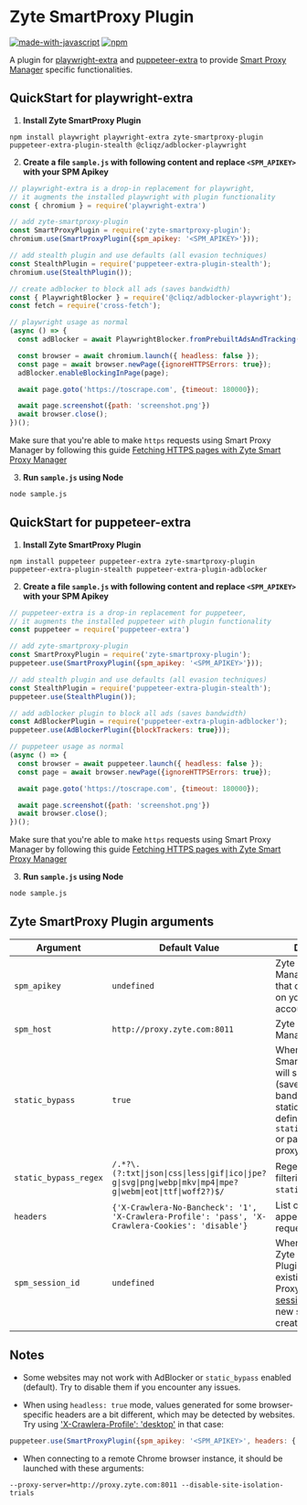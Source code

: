 # Zyte SmartProxy Plugin
[![made-with-javascript](https://img.shields.io/badge/Made%20with-JavaScript-1f425f.svg)](https://www.javascript.com)
[![npm](https://img.shields.io/npm/v/zyte-smartproxy-puppeteer)](https://www.npmjs.com/package/zyte-smartproxy-plugin)

A plugin for [playwright-extra](https://github.com/berstend/puppeteer-extra/tree/master/packages/playwright-extra) 
and [puppeteer-extra](https://github.com/berstend/puppeteer-extra/tree/master/packages/puppeteer-extra) 
to provide [Smart Proxy Manager](https://www.zyte.com/smart-proxy-manager/) specific functionalities.

## QuickStart for playwright-extra
1. **Install Zyte SmartProxy Plugin**

```
npm install playwright playwright-extra zyte-smartproxy-plugin puppeteer-extra-plugin-stealth @cliqz/adblocker-playwright
```

2. **Create a file `sample.js` with following content and replace `<SPM_APIKEY>` with your SPM Apikey**

``` javascript
// playwright-extra is a drop-in replacement for playwright,
// it augments the installed playwright with plugin functionality
const { chromium } = require('playwright-extra')

// add zyte-smartproxy-plugin
const SmartProxyPlugin = require('zyte-smartproxy-plugin');
chromium.use(SmartProxyPlugin({spm_apikey: '<SPM_APIKEY>'}));

// add stealth plugin and use defaults (all evasion techniques)
const StealthPlugin = require('puppeteer-extra-plugin-stealth');
chromium.use(StealthPlugin());

// create adblocker to block all ads (saves bandwidth)
const { PlaywrightBlocker } = require('@cliqz/adblocker-playwright');
const fetch = require('cross-fetch');

// playwright usage as normal
(async () => {
  const adBlocker = await PlaywrightBlocker.fromPrebuiltAdsAndTracking(fetch);

  const browser = await chromium.launch({ headless: false });
  const page = await browser.newPage({ignoreHTTPSErrors: true});
  adBlocker.enableBlockingInPage(page);

  await page.goto('https://toscrape.com', {timeout: 180000});

  await page.screenshot({path: 'screenshot.png'})
  await browser.close();
})();
```

Make sure that you're able to make `https` requests using Smart Proxy Manager by following this guide [Fetching HTTPS pages with Zyte Smart Proxy Manager](https://docs.zyte.com/smart-proxy-manager/next-steps/fetching-https-pages-with-smart-proxy.html)

3. **Run `sample.js` using Node**

``` bash
node sample.js
```

## QuickStart for puppeteer-extra

1. **Install Zyte SmartProxy Plugin**

```
npm install puppeteer puppeteer-extra zyte-smartproxy-plugin puppeteer-extra-plugin-stealth puppeteer-extra-plugin-adblocker
```

2. **Create a file `sample.js` with following content and replace `<SPM_APIKEY>` with your SPM Apikey**

``` javascript
// puppeteer-extra is a drop-in replacement for puppeteer,
// it augments the installed puppeteer with plugin functionality
const puppeteer = require('puppeteer-extra')

// add zyte-smartproxy-plugin
const SmartProxyPlugin = require('zyte-smartproxy-plugin');
puppeteer.use(SmartProxyPlugin({spm_apikey: '<SPM_APIKEY>'}));

// add stealth plugin and use defaults (all evasion techniques)
const StealthPlugin = require('puppeteer-extra-plugin-stealth');
puppeteer.use(StealthPlugin());

// add adblocker plugin to block all ads (saves bandwidth)
const AdBlockerPlugin = require('puppeteer-extra-plugin-adblocker');
puppeteer.use(AdBlockerPlugin({blockTrackers: true}));

// puppeteer usage as normal
(async () => {
  const browser = await puppeteer.launch({ headless: false });
  const page = await browser.newPage({ignoreHTTPSErrors: true});

  await page.goto('https://toscrape.com', {timeout: 180000});

  await page.screenshot({path: 'screenshot.png'})
  await browser.close();
})();
```

Make sure that you're able to make `https` requests using Smart Proxy Manager by following this guide [Fetching HTTPS pages with Zyte Smart Proxy Manager](https://docs.zyte.com/smart-proxy-manager/next-steps/fetching-https-pages-with-smart-proxy.html)

3. **Run `sample.js` using Node**

``` bash
node sample.js
```

## Zyte SmartProxy Plugin arguments

| Argument | Default Value | Description |
|----------|---------------|-------------|
| `spm_apikey` | `undefined` | Zyte Smart Proxy Manager API key that can be found on your zyte.com account. |
| `spm_host` | `http://proxy.zyte.com:8011` | Zyte Smart Proxy Manager proxy host. |
| `static_bypass` | `true` | When `true` Zyte SmartProxy Plugin will skip proxy use (saves proxy bandwidth) for static assets defined by `static_bypass_regex` or pass `false` to use proxy. |
| `static_bypass_regex` | `/.*?\.(?:txt\|json\|css\|less\|gif\|ico\|jpe?g\|svg\|png\|webp\|mkv\|mp4\|mpe?g\|webm\|eot\|ttf\|woff2?)$/` | Regex to use filtering URLs for `static_bypass`. |
| `headers` | `{'X-Crawlera-No-Bancheck': '1', 'X-Crawlera-Profile': 'pass', 'X-Crawlera-Cookies': 'disable'}` | List of headers to be appended to requests |
| `spm_session_id` | `undefined` | When specified Zyte SmartProxy Plugin will use an existing Zyte Smart Proxy Manager [session](https://docs.zyte.com/smart-proxy-manager/sessions.html), otherwise a new session will be created. |


## Notes
- Some websites may not work with AdBlocker or `static_bypass` enabled (default). Try to disable them if you encounter any issues.

- When using `headless: true` mode, values generated for some browser-specific headers are a bit different, which may be detected by websites. Try using ['X-Crawlera-Profile': 'desktop'](https://docs.zyte.com/smart-proxy-manager.html#x-crawlera-profile) in that case:
``` javascript
puppeteer.use(SmartProxyPlugin({spm_apikey: '<SPM_APIKEY>', headers: {'X-Crawlera-No-Bancheck': '1', 'X-Crawlera-Profile': 'desktop', 'X-Crawlera-Cookies': 'disable'}}));
```

- When connecting to a remote Chrome browser instance, it should be launched with these arguments:
```
--proxy-server=http://proxy.zyte.com:8011 --disable-site-isolation-trials
```
